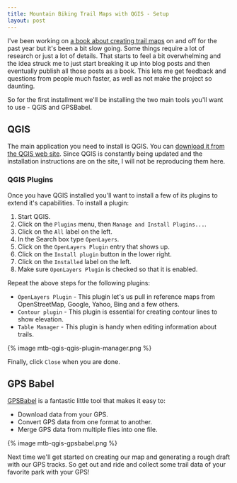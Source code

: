 ```yaml
---
title: Mountain Biking Trail Maps with QGIS - Setup
layout: post
---
```


I've been working on [a book about creating trail maps](https://leanpub.com/mtb-qgis) on and off for the past year but it's been a bit slow going. Some things require a lot of research or just a lot of details. That starts to feel a bit overwhelming and the idea struck me to just start breaking it up into blog posts and then eventually publish all those posts as a book. This lets me get feedback and questions from people much faster, as well as not make the project so daunting.

So for the first installment we'll be installing the two main tools you'll want to use - QGIS and GPSBabel.

## QGIS

The main application you need to install is QGIS. You can [download it from the QGIS web site](http://www.qgis.org/en/site/forusers/download.html). Since QGIS is constantly being updated and the installation instructions are on the site, I will not be reproducing them here.

### QGIS Plugins

Once you have QGIS installed you'll want to install a few of its plugins to extend it's capabilities. To install a plugin:

1. Start QGIS.
1. Click on the `Plugins` menu, then `Manage and Install Plugins...`.
1. Click on the `All` label on the left.
1. In the Search box type `OpenLayers`.
1. Click on the `OpenLayers Plugin` entry that shows up.
1. Click on the `Install plugin` button in the lower right.
1. Click on the `Installed` label on the left.
1. Make sure `OpenLayers Plugin` is checked so that it is enabled.

Repeat the above steps for the following plugins:

- `OpenLayers Plugin` - This plugin let's us pull in reference maps from OpenStreetMap, Google, Yahoo, Bing and a few others.
- `Contour plugin` - This plugin is essential for creating contour lines to show elevation.
- `Table Manager` - This plugin is handy when editing information about trails.

{% image mtb-qgis-qgis-plugin-manager.png %}

Finally, click `Close` when you are done.

## GPS Babel

[GPSBabel](http://www.gpsbabel.org/) is a fantastic little tool that makes it easy to:

- Download data from your GPS.
- Convert GPS data from one format to another.
- Merge GPS data from multiple files into one file.

{% image mtb-qgis-gpsbabel.png %}

Next time we'll get started on creating our map and generating a rough draft with our GPS tracks. So get out and ride and collect some trail data of your favorite park with your GPS!

